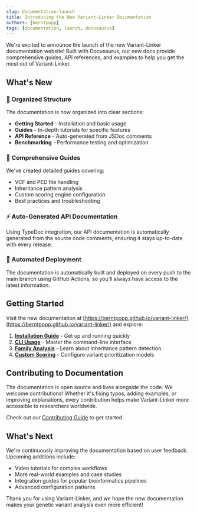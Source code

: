 ```yaml
---
slug: documentation-launch
title: Introducing the New Variant-Linker Documentation
authors: [berntpopp]
tags: [documentation, launch, docusaurus]
---
```


We're excited to announce the launch of the new Variant-Linker documentation website! Built with Docusaurus, our new docs provide comprehensive guides, API references, and examples to help you get the most out of Variant-Linker.

## What's New

### 🎯 Organized Structure
The documentation is now organized into clear sections:
- **Getting Started** - Installation and basic usage
- **Guides** - In-depth tutorials for specific features
- **API Reference** - Auto-generated from JSDoc comments
- **Benchmarking** - Performance testing and optimization

### 📖 Comprehensive Guides
We've created detailed guides covering:
- VCF and PED file handling
- Inheritance pattern analysis
- Custom scoring engine configuration
- Best practices and troubleshooting

### ⚡ Auto-Generated API Documentation
Using TypeDoc integration, our API documentation is automatically generated from the source code comments, ensuring it stays up-to-date with every release.

### 🔄 Automated Deployment
The documentation is automatically built and deployed on every push to the main branch using GitHub Actions, so you'll always have access to the latest information.

## Getting Started

Visit the new documentation at [https://berntpopp.github.io/variant-linker/](https://berntpopp.github.io/variant-linker/) and explore:

1. **[Installation Guide](/docs/getting-started/installation)** - Get up and running quickly
2. **[CLI Usage](/docs/getting-started/cli-usage)** - Master the command-line interface
3. **[Family Analysis](/docs/guides/inheritance-analysis)** - Learn about inheritance pattern detection
4. **[Custom Scoring](/docs/guides/scoring-engine)** - Configure variant prioritization models

## Contributing to Documentation

The documentation is open source and lives alongside the code. We welcome contributions! Whether it's fixing typos, adding examples, or improving explanations, every contribution helps make Variant-Linker more accessible to researchers worldwide.

Check out our [Contributing Guide](/docs/contributing) to get started.

## What's Next

We're continuously improving the documentation based on user feedback. Upcoming additions include:
- Video tutorials for complex workflows
- More real-world examples and case studies
- Integration guides for popular bioinformatics pipelines
- Advanced configuration patterns

Thank you for using Variant-Linker, and we hope the new documentation makes your genetic variant analysis even more efficient!